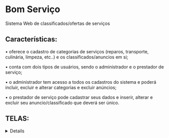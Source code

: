 # Bom Serviço

Sistema Web de classificados/ofertas de serviços

## Características: 

• oferece o cadastro de categorias de serviços (reparos, transporte, culinária, limpeza, etc..) e os classificados/anuncios em si;

• conta com dois tipos de usuários, sendo o administrador e o prestador de serviço;

• o administrador tem acesso a todos os cadastros do sistema e poderá incluir, excluir e alterar categorias e excluir anúncios;

• o prestador de serviço pode cadastrar seus dados e inserir, alterar e excluir seu anuncio/classificado que deverá ser único.

## TELAS:

<details>
  
  Página inicial
  
  ![Página Inicial](https://user-images.githubusercontent.com/63561594/140588408-1ba082f7-cf21-4eac-843c-3aaf3fae9e05.png)
  
  "Ver Mais" - Informaçãoes do Anúncio
  
  ![Informações do Anúncio](https://user-images.githubusercontent.com/63561594/140588436-5c65dd63-c565-4bce-ad95-530141727760.png)
  
  Painel do usuário anunciante
  
  ![Painel do usuário anunciante](https://user-images.githubusercontent.com/63561594/140588467-1dcc8005-51f5-4274-8aa5-8c678934b63a.png)
  
  Painel do administrador
  
  ![Painel do administrador](https://user-images.githubusercontent.com/63561594/140588482-f9d8217c-33cf-4130-bb74-cb3f14cd8326.png) 
  
  ![painel_adm_2](https://user-  images.githubusercontent.com/63561594/140588489-1872e781-116d-4e3f-9717-ff3802082a3d.png)
    
  Cadastro de usuário
  
  ![Cadastro de usuário](https://user-images.githubusercontent.com/63561594/140588494-0537003a-4103-4d64-981b-fc2776c3b514.png)
  
  Login
  
  ![Login](https://user-images.githubusercontent.com/63561594/140588497-bc443feb-2f21-4c4e-92a0-b82f5e5efd41.png)
</details>
